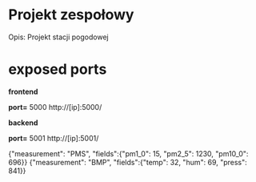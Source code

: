 # Projekt zespołowy
Opis:
Projekt stacji pogodowej
# exposed ports

 **frontend**

 **port=** 5000 http://[ip]:5000/

 **backend**

 **port=** 5001 http://[ip]:5001/

 {"measurement": "PMS", "fields":{"pm1_0": 15, "pm2_5": 1230, "pm10_0": 696}}
 {"measurement": "BMP", "fields":{"temp": 32, "hum": 69, "press": 841}}
